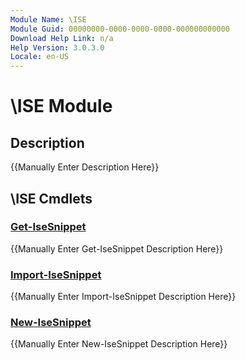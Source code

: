```yaml
---
Module Name: \ISE
Module Guid: 00000000-0000-0000-0000-000000000000
Download Help Link: n/a
Help Version: 3.0.3.0
Locale: en-US
---
```


# \ISE Module
## Description
{{Manually Enter Description Here}}

## \ISE Cmdlets
### [Get-IseSnippet](Get-IseSnippet.md)
{{Manually Enter Get-IseSnippet Description Here}}

### [Import-IseSnippet](Import-IseSnippet.md)
{{Manually Enter Import-IseSnippet Description Here}}

### [New-IseSnippet](New-IseSnippet.md)
{{Manually Enter New-IseSnippet Description Here}}


